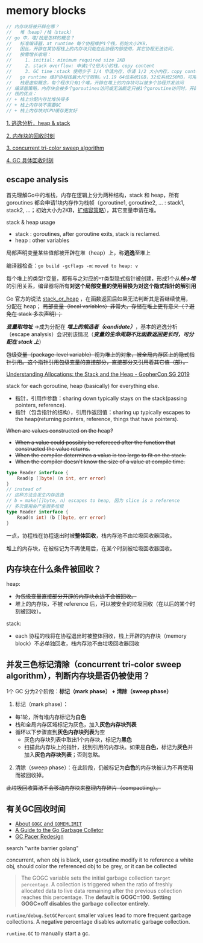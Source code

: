 # memory blocks

```go
// 内存块将被开辟在哪？
//   堆（heap）/栈（stack）
// go 中，堆/栈是怎样的概念？
//   标准编译器，at runtime 每个协程维护1个栈，初始大小2KB，
//   因此，开辟在某协程栈上的内存块只能在此协程内部使用，其它协程无法访问，
//   按需增长收缩：
//     1. initial: minimum required size 2KB
//     2. stack overflow: 申请1个2倍大小的栈，copy content
//     3. GC time：stack 使用少于 1/4 申请内存，申请 1/2 大小内存，copy content
//   go runtime 维护协程栈最大尺寸限制，v1.19 64位系统1GB，32位系统250MB，可用 runtime/debug SetMaxStack 修改这个限制
//   栈是虚拟概念，每个程序只有1个堆，开辟在堆上的内存块可以被多个协程并发访问
// 编译器策略，内存块会被多个goroutines访问或无法断定只被1个goroutine访问时，开辟在堆
// 栈的优点：
// + 栈上分配内存比堆快得多
// + 栈上内存块不需要GC
// + 栈上内存块对CPU缓存更友好
```

[1. 逃逸分析，heap & stack](#escape-analysis)

[2. 内存块的回收时刻](#内存块在什么条件被回收)

[3. concurrent tri-color sweep algorithm](#并发三色标记清除concurrent-tri-color-sweep-algorithm判断内存块是否仍被使用)

[4. GC 具体回收时刻](#有关gc回收时间)

## escape analysis
首先理解Go中的堆栈，内存在逻辑上分为两种结构，stack 和 heap，所有 goroutines 都会申请1块内存作为栈帧（goroutine1, goroutine2, ... : stack1, stack2, ...；初始大小为2KB，[扩缩容策略](https://docs.google.com/document/d/1YDlGIdVTPnmUiTAavlZxBI1d9pwGQgZT7IKFKlIXohQ/edit#heading=h.ywtmh4qacfis)），其它变量申请在堆。

stack & heap usage
+ stack : goroutines, after goroutine exits, stack is reclamed.
+ heap : other variables

局部声明变量某些值部被开辟在堆（heap）上，称**逃逸**至堆上

编译器检查：`go build -gcflags -m`: `moved to heap: v`

每个堆上的类型`T`变量，都有与之对应的`*T`类型隐式指针被创建，形成1个从***栈->堆***的引用关系，编译器将所有**对这个局部变量的使用替换为对这个隐式指针的解引用**

Go 官方的说法 [stack_or_heap](https://go.dev/doc/faq#stack_or_heap) ，在函数返回后如果无法判断其是否继续使用，分配在 heap；
~~局部变量（local variables）非常大，存储在堆上更有意义（？避免在 stack 多次声明）；~~

***变量取地址*** ->成为分配在 ***堆上的候选者（candidate）***，基本的逃逸分析（escape analysis）会识别该情况（***变量的生命周期不比函数返回更长时，可分配在 stack 上***）

~~包级变量（package-level variable）视为堆上的对象，被全局内存区上的隐式指针引用。这个指针引用包级变量的直接部分，直接部分又引用着其它值（部）。~~

[Understanding Allocations: the Stack and the Heap - GopherCon SG 2019](https://www.youtube.com/watch?v=ZMZpH4yT7M0)

stack for each goroutine, heap (basically) for everything else.
+ 指针，引用作参数：sharing down typically stays on the stack(passing pointers, reference).
+ 指针（包含指针的结构），引用作返回值：sharing up typically escapes to the heap(returning pointers, reference, things that have pointers).

~~When are values constructed on the heap?~~
+ ~~When a value could possibly be refereced after the function that constructed the value returns.~~
+ ~~When the compiler determines a value is too large to fit on the stack.~~
+ ~~When the compiler doesn't know the size of a value at compile time.~~

```go
type Reader interface {
    Read(p []byte) (n int, err error)
}
// instead of
// 这种方法会发生内存逃逸
// b = make([]byte, n) escapes to heap, 因为 slice is a reference
// 多次使用会产生很多垃圾
type Reader interface {
    Read(n int) (b []byte, err error)
}
```

一点，协程栈在协程退出时被**整体回收**，栈内存池不由垃圾回收器回收。

堆上的内存块，在被标记为不再使用后，在某个时刻被垃圾回收器回收。

## 内存块在什么条件被回收？
heap:
+ ~~为包级变量直接部分开辟的内存块永远不会被回收。~~
+ 堆上的内存块，不被 reference 后，可以被安全的垃圾回收（在以后的某个时刻被回收）。

stack:
+ each 协程的栈将在协程退出时被整体回收，栈上开辟的内存块（memory block）不必单独回收，栈内存池不由垃圾回收器回收


## 并发三色标记清除（concurrent tri-color sweep algorithm），判断内存块是否仍被使用？
1个 GC 分为2个阶段：**标记（mark phase） + 清除（sweep phase）**

1. 标记（mark phase）：
+ 每1轮，所有堆内存标记为**白色**
+ 栈和全局内存区域标记为灰色，加入**灰色内存块列表**
+ 循环以下步骤直到**灰色内存块列表**为空
  + 灰色内存块列表中取出1个内存块，标记为**黑色**
  + 扫描此内存块上的指针，找到引用的内存块。如果是**白色**，标记为**灰色**并加入**灰色内存块列表**；否则忽略。
2. 清除（sweep phase）：在此阶段，仍被标记为**白色**的内存块被认为不再使用而被回收掉。

~~此垃圾回收算法不会移动内存块来整理内存碎片（compactiing）。~~

## 有关GC回收时间
+ [About `GOGC` and `GOMEMLIMIT`](https://pkg.go.dev/runtime#hdr-Environment_Variables)
+ [A Guide to the Go Garbage Colletor](https://go.dev/doc/gc-guide)
+ [GC Pacer Redesign](https://github.com/golang/proposal/blob/master/design/44167-gc-pacer-redesign.md)

search "write barrier golang"

concurrent, when obj is black, user goroutine modify it to reference a white obj, should color the referenced obj to be grey, or it can be collected

>  The GOGC variable sets the initial garbage collection `target percentage`. A collection is triggered when the ratio of freshly allocated data to live data remaining after the previous collection reaches this percentage. The **default is GOGC=100**. **Setting GOGC=off disables the garbage collector entirely**.

`runtime/debug.SetGCPercent` smaller values lead to more frequent garbage collections. A negative percentage disables automatic garbage collection.

`runtime.GC` to manually start a gc.
